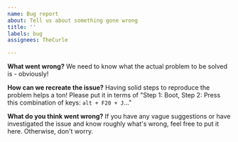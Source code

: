 ```yaml
---
name: Bug report
about: Tell us about something gone wrong
title: ''
labels: bug
assignees: TheCurle

---
```


**What went wrong?**
We need to know what the actual problem to be solved is - obviously!

**How can we recreate the issue?**
Having solid steps to reproduce the problem helps a ton!
Please put it in terms of "Step 1: Boot, Step 2: Press this combination of keys: `alt + F20 + J`..."

**What do you think went wrong?**
If you have any vague suggestions or have investigated the issue and know roughly what's wrong, feel free to put it here. Otherwise, don't worry.
